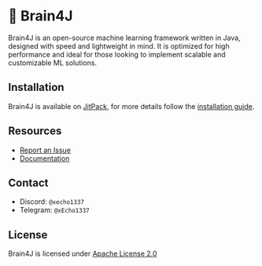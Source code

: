 # 🧠 Brain4J

Brain4J is an open-source machine learning framework written in Java, designed with speed and lightweight in mind. It is optimized for high performance and ideal for those looking to implement scalable and customizable ML solutions.

## Installation

Brain4J is available on [JitPack](https://jitpack.io/), for more details follow the [installation guide](https://github.com/xEcho1337/brain4j/wiki/Installation).

## Resources

* [Report an Issue](https://github.com/xEcho1337/brain4j/issues/new?template=Blank+issue)
* [Documentation](https://github.com/xEcho1337/brain4j/wiki)

## Contact

* Discord: `@xecho1337`
* Telegram: `@xEcho1337`

## License

Brain4J is licensed under [Apache License 2.0](https://github.com/xEcho1337/Brain4J/blob/main/LICENSE)
